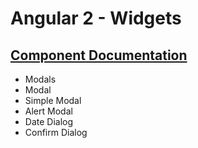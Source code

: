 
# Angular 2 - Widgets

## [Component Documentation](../README.md)

- Modals
 - Modal
 - Simple Modal
 - Alert Modal
 - Date Dialog
 - Confirm Dialog
 